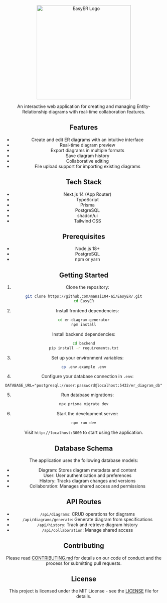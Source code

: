 <div align="center">

<div align="center">
  <img src="https://github.com/arsana-labs/sowa/blob/543e23a093b43ab8bef4a3fc23da6d30fca801e2/logo.png" alt="EasyER Logo" height="300">
</div>



<!-- # EasyER -->

An interactive web application for creating and managing Entity-Relationship diagrams with real-time collaboration features.

## Features

- Create and edit ER diagrams with an intuitive interface
- Real-time diagram preview
- Export diagrams in multiple formats
- Save diagram history
- Collaborative editing
- File upload support for importing existing diagrams

## Tech Stack

- Next.js 14 (App Router)
- TypeScript
- Prisma
- PostgreSQL
- shadcn/ui
- Tailwind CSS

## Prerequisites

- Node.js 18+
- PostgreSQL
- npm or yarn

## Getting Started

1. Clone the repository:
```bash
git clone https://github.com/mansi104-ai/EasyER/.git
cd EasyER
```

2. Install frontend dependencies:
```bash
cd er-diagram-generator
npm install
```
   Install backend dependencies:
```bash
cd backend
pip install -r requirements.txt
```

3. Set up your environment variables:
```bash
cp .env.example .env
```

4. Configure your database connection in `.env`:
```
DATABASE_URL="postgresql://user:password@localhost:5432/er_diagram_db"
```

5. Run database migrations:
```bash
npx prisma migrate dev
```

6. Start the development server:
```bash
npm run dev
```

Visit `http://localhost:3000` to start using the application.

## Database Schema

The application uses the following database models:

- Diagram: Stores diagram metadata and content
- User: User authentication and preferences
- History: Tracks diagram changes and versions
- Collaboration: Manages shared access and permissions

## API Routes

- `/api/diagrams`: CRUD operations for diagrams
- `/api/diagrams/generate`: Generate diagram from specifications
- `/api/history`: Track and retrieve diagram history
- `/api/collaboration`: Manage shared access

## Contributing

Please read [CONTRIBUTING.md](CONTRIBUTING.md) for details on our code of conduct and the process for submitting pull requests.

## License

This project is licensed under the MIT License - see the [LICENSE](LICENSE) file for details.